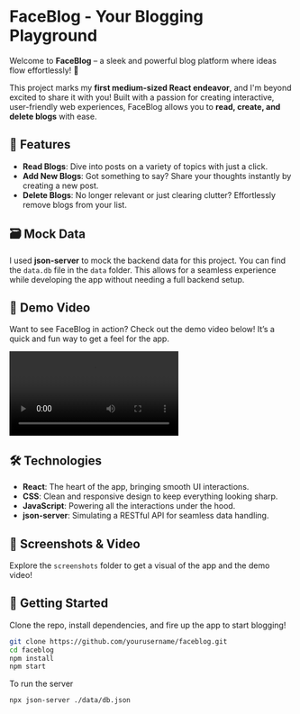 # FaceBlog - Your Blogging Playground

Welcome to **FaceBlog** – a sleek and powerful blog platform where ideas flow effortlessly! 🚀

This project marks my **first medium-sized React endeavor**, and I'm beyond excited to share it with you! Built with a passion for creating interactive, user-friendly web experiences, FaceBlog allows you to **read, create, and delete blogs** with ease.

## 🎯 Features

- **Read Blogs**: Dive into posts on a variety of topics with just a click.
- **Add New Blogs**: Got something to say? Share your thoughts instantly by creating a new post.
- **Delete Blogs**: No longer relevant or just clearing clutter? Effortlessly remove blogs from your list.

## 🗃️ Mock Data

I used **json-server** to mock the backend data for this project. You can find the `data.db` file in the `data` folder. This allows for a seamless experience while developing the app without needing a full backend setup.

## 🎥 Demo Video

Want to see FaceBlog in action? Check out the demo video below! It’s a quick and fun way to get a feel for the app.

![Watch the demo](./screenshots/demo.mp4)

## 🛠️ Technologies

- **React**: The heart of the app, bringing smooth UI interactions.
- **CSS**: Clean and responsive design to keep everything looking sharp.
- **JavaScript**: Powering all the interactions under the hood.
- **json-server**: Simulating a RESTful API for seamless data handling.

## 📂 Screenshots & Video

Explore the `screenshots` folder to get a visual of the app and the demo video!

## 🚀 Getting Started

Clone the repo, install dependencies, and fire up the app to start blogging!

```bash
git clone https://github.com/yourusername/faceblog.git
cd faceblog
npm install
npm start
```

To run the server

```bash
npx json-server ./data/db.json
```
